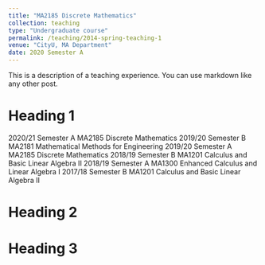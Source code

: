 ```yaml
---
title: "MA2185 Discrete Mathematics"
collection: teaching
type: "Undergraduate course"
permalink: /teaching/2014-spring-teaching-1
venue: "CityU, MA Department"
date: 2020 Semester A
---
```


This is a description of a teaching experience. You can use markdown like any other post.

Heading 1
======
2020/21 Semester A MA2185 Discrete Mathematics
2019/20 Semester B MA2181 Mathematical Methods for Engineering
2019/20 Semester A MA2185 Discrete Mathematics
2018/19 Semester B MA1201 Calculus and Basic Linear Algebra II
2018/19 Semester A MA1300 Enhanced Calculus and Linear Algebra I
2017/18 Semester B MA1201 Calculus and Basic Linear Algebra II


Heading 2
======

Heading 3
======
